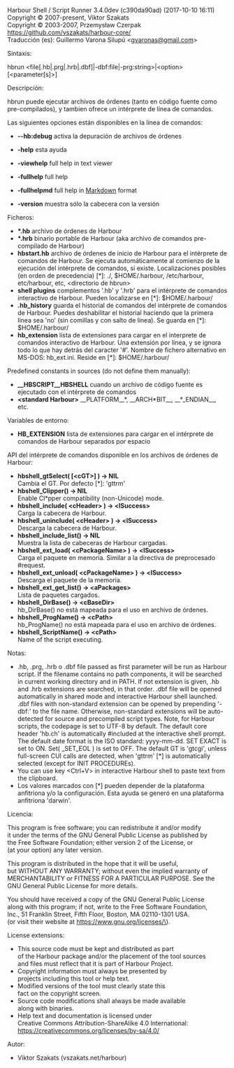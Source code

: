 Harbour Shell / Script Runner 3.4.0dev \(c390da90ad\) \(2017-10-10 16:11\)  
Copyright &copy; 2007-present, Viktor Szakats  
Copyright &copy; 2003-2007, Przemysław Czerpak  
<https://github.com/vszakats/harbour-core/>  
Traducción \(es\): Guillermo Varona Silupú &lt;gvaronas@gmail.com&gt;  

Sintaxis:  
  
  hbrun &lt;file\[.hb|.prg|.hrb|.dbf\]|-dbf:file|-prg:string&gt;|&lt;option&gt; \[&lt;parameter\[s\]&gt;\]  
  
Descripción:  


  hbrun puede ejecutar archivos de órdenes \(tanto en código fuente como pre-compilados\), y tambien ofrece un intérprete de línea de comandos.
  
Las siguientes opciones están disponibles en la línea de comandos:  


 - **--hb:debug** activa la depuración de archivos de órdenes


 - **-help** esta ayuda
 - **-viewhelp** full help in text viewer
 - **-fullhelp** full help
 - **-fullhelpmd** full help in [Markdown](https://daringfireball.net/projects/markdown/) format
 - **-version** muestra sólo la cabecera con la versión
  
Ficheros:  


 - **\*.hb** archivo de órdenes de Harbour
 - **\*.hrb** binario portable de Harbour \(aka archivo de comandos pre-compilado de Harbour\)
 - **hbstart.hb** archivo de órdenes de inicio de Harbour para el intérprete de comandos de Harbour. Se ejecuta automáticamente al comienzo de la ejecución del intérprete de comandos, si existe. Localizaciones posibles \(en orden de precedencia\) \[\*\]: ./, $HOME/.harbour, /etc/harbour, etc/harbour, etc, &lt;directorio de hbrun&gt;
 - **shell plugins** complementos '.hb' y '.hrb' para el intérprete de comandos interactivo de Harbour. Pueden localizarse en \[\*\]: $HOME/.harbour/
 - **.hb\_history** guarda el historial de comandos del intérprete de comandos de Harbour. Puedes deshabilitar el historial haciendo que la primera linea sea 'no' \(sin comillas y con salto de linea\). Se guarda en \[\*\]: $HOME/.harbour/
 - **hb\_extension** lista de extensiones para cargar en el interprete de comandos interactivo de Harbour. Una extensión por línea, y se ignora todo lo que hay detrás del caracter '\#'. Nombre de fichero alternativo en MS-DOS: hb\_ext.ini. Reside en \[\*\]: $HOME/.harbour/


Predefined constants in sources \(do not define them manually\):


 - **\_\_HBSCRIPT\_\_HBSHELL** cuando un archivo de código fuente es ejecutado con el intérprete de comandos
 - **&lt;standard Harbour&gt;** \_\_PLATFORM\_\_\*, \_\_ARCH\*BIT\_\_, \_\_\*\_ENDIAN\_\_, etc.
  
Variables de entorno:  


 - **HB\_EXTENSION** lista de extensiones para cargar en el intérprete de comandos de Harbour separados por espacio
  
API del intérprete de comandos disponible en los archivos de órdenes de Harbour:  


 - **hbshell\_gtSelect\( \[&lt;cGT&gt;\] \) -&gt; NIL**  
Cambia el GT. Por defecto \[\*\]: 'gttrm'
 - **hbshell\_Clipper\(\) -&gt; NIL**  
Enable Cl\*pper compatibility \(non-Unicode\) mode.
 - **hbshell\_include\( &lt;cHeader&gt; \) -&gt; &lt;lSuccess&gt;**  
Carga la cabecera de Harbour.
 - **hbshell\_uninclude\( &lt;cHeader&gt; \) -&gt; &lt;lSuccess&gt;**  
Descarga la cabecera de Harbour.
 - **hbshell\_include\_list\(\) -&gt; NIL**  
Muestra la lista de cabeceras de Harbour cargadas.
 - **hbshell\_ext\_load\( &lt;cPackageName&gt; \) -&gt; &lt;lSuccess&gt;**  
Carga el paquete en memoria. Similar a la directiva de preprocesado \#request.
 - **hbshell\_ext\_unload\( &lt;cPackageName&gt; \) -&gt; &lt;lSuccess&gt;**  
Descarga el paquete de la memoria.
 - **hbshell\_ext\_get\_list\(\) -&gt; &lt;aPackages&gt;**  
Lista de paquetes cargados.
 - **hbshell\_DirBase\(\) -&gt; &lt;cBaseDir&gt;**  
hb\_DirBase\(\) no está mapeada para el uso en archivo de órdenes.
 - **hbshell\_ProgName\(\) -&gt; &lt;cPath&gt;**  
hb\_ProgName\(\) no está mapeada para el uso en archivo de órdenes.
 - **hbshell\_ScriptName\(\) -&gt; &lt;cPath&gt;**  
Name of the script executing.
  
Notas:  


  - .hb, .prg, .hrb o .dbf file passed as first parameter will be run as Harbour script. If the filename contains no path components, it will be searched in current working directory and in PATH. If not extension is given, .hb and .hrb extensions are searched, in that order. .dbf file will be opened automatically in shared mode and interactive Harbour shell launched. .dbf files with non-standard extension can be opened by prepending '-dbf:' to the file name. Otherwise, non-standard extensions will be auto-detected for source and precompiled script types. Note, for Harbour scripts, the codepage is set to UTF-8 by default. The default core header 'hb.ch' is automatically \#included at the interactive shell prompt. The default date format is the ISO standard: yyyy-mm-dd. SET EXACT is set to ON. Set\( \_SET\_EOL \) is set to OFF. The default GT is 'gtcgi', unless full-screen CUI calls are detected, when 'gttrm' \[\*\] is automatically selected \(except for INIT PROCEDUREs\).
  - You can use key &lt;Ctrl\+V&gt; in interactive Harbour shell to paste text from the clipboard.
  - Los valores marcados con \[\*\] pueden depender de la plataforma anfitriona y/o la configuración. Esta ayuda se generó en una plataforma anfitriona 'darwin'.
  
Licencia:  


  This program is free software; you can redistribute it and/or modify  
it under the terms of the GNU General Public License as published by  
the Free Software Foundation; either version 2 of the License, or  
\(at your option\) any later version.  
  
This program is distributed in the hope that it will be useful,  
but WITHOUT ANY WARRANTY; without even the implied warranty of  
MERCHANTABILITY or FITNESS FOR A PARTICULAR PURPOSE.  See the  
GNU General Public License for more details.  
  
You should have received a copy of the GNU General Public License  
along with this program; if not, write to the Free Software Foundation,  
Inc., 51 Franklin Street, Fifth Floor, Boston, MA 02110-1301 USA.  
\(or visit their website at https://www.gnu.org/licenses/\).  
  
License extensions:  
  - This source code must be kept and distributed as part  
    of the Harbour package and/or the placement of the tool sources  
    and files must reflect that it is part of Harbour Project.  
  - Copyright information must always be presented by  
    projects including this tool or help text.  
  - Modified versions of the tool must clearly state this  
    fact on the copyright screen.  
  - Source code modifications shall always be made available  
    along with binaries.  
  - Help text and documentation is licensed under  
    Creative Commons Attribution-ShareAlike 4.0 International:  
    https://creativecommons.org/licenses/by-sa/4.0/  

  
Autor:  


 - Viktor Szakats \(vszakats.net/harbour\) 
